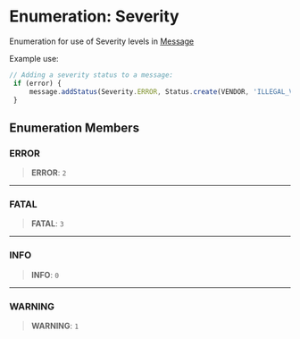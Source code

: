 # Enumeration: Severity

Enumeration for use of Severity levels in [Message](../classes/Message)

Example use:
```js
// Adding a severity status to a message:
 if (error) {
     message.addStatus(Severity.ERROR, Status.create(VENDOR, 'ILLEGAL_VALUE', valueString));
 }
```

## Enumeration Members

### ERROR

> **ERROR**: `2`

***

### FATAL

> **FATAL**: `3`

***

### INFO

> **INFO**: `0`

***

### WARNING

> **WARNING**: `1`
